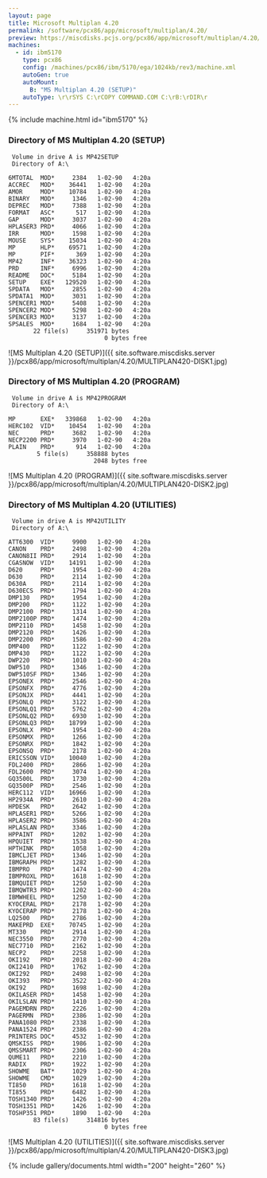 ```yaml
---
layout: page
title: Microsoft Multiplan 4.20
permalink: /software/pcx86/app/microsoft/multiplan/4.20/
preview: https://miscdisks.pcjs.org/pcx86/app/microsoft/multiplan/4.20/MULTIPLAN420-DISK1.jpg
machines:
  - id: ibm5170
    type: pcx86
    config: /machines/pcx86/ibm/5170/ega/1024kb/rev3/machine.xml
    autoGen: true
    autoMount:
      B: "MS Multiplan 4.20 (SETUP)"
    autoType: \r\rSYS C:\rCOPY COMMAND.COM C:\rB:\rDIR\r
---
```


{% include machine.html id="ibm5170" %}

### Directory of MS Multiplan 4.20 (SETUP)

     Volume in drive A is MP42SETUP
     Directory of A:\

    6MTOTAL  MOD*     2384   1-02-90   4:20a
    ACCREC   MOD*    36441   1-02-90   4:20a
    AMOR     MOD*    10784   1-02-90   4:20a
    BINARY   MOD*     1346   1-02-90   4:20a
    DEPREC   MOD*     7388   1-02-90   4:20a
    FORMAT   ASC*      517   1-02-90   4:20a
    GAP      MOD*     3037   1-02-90   4:20a
    HPLASER3 PRD*     4066   1-02-90   4:20a
    IRR      MOD*     1598   1-02-90   4:20a
    MOUSE    SYS*    15034   1-02-90   4:20a
    MP       HLP*    69571   1-02-90   4:20a
    MP       PIF*      369   1-02-90   4:20a
    MP42     INF*    36323   1-02-90   4:20a
    PRD      INF*     6996   1-02-90   4:20a
    README   DOC*     5184   1-02-90   4:20a
    SETUP    EXE*   129520   1-02-90   4:20a
    SPDATA   MOD*     2855   1-02-90   4:20a
    SPDATA1  MOD*     3031   1-02-90   4:20a
    SPENCER1 MOD*     5408   1-02-90   4:20a
    SPENCER2 MOD*     5298   1-02-90   4:20a
    SPENCER3 MOD*     3137   1-02-90   4:20a
    SPSALES  MOD*     1684   1-02-90   4:20a
           22 file(s)     351971 bytes
                               0 bytes free

![MS Multiplan 4.20 (SETUP)]({{ site.software.miscdisks.server }}/pcx86/app/microsoft/multiplan/4.20/MULTIPLAN420-DISK1.jpg)

### Directory of MS Multiplan 4.20 (PROGRAM)

     Volume in drive A is MP42PROGRAM
     Directory of A:\

    MP       EXE*   339868   1-02-90   4:20a
    HERC102  VID*    10454   1-02-90   4:20a
    NEC      PRD*     3682   1-02-90   4:20a
    NECP2200 PRD*     3970   1-02-90   4:20a
    PLAIN    PRD*      914   1-02-90   4:20a
            5 file(s)     358888 bytes
                            2048 bytes free

![MS Multiplan 4.20 (PROGRAM)]({{ site.software.miscdisks.server }}/pcx86/app/microsoft/multiplan/4.20/MULTIPLAN420-DISK2.jpg)

### Directory of MS Multiplan 4.20 (UTILITIES)

     Volume in drive A is MP42UTILITY
     Directory of A:\

    ATT6300  VID*     9900   1-02-90   4:20a
    CANON    PRD*     2498   1-02-90   4:20a
    CANON8II PRD*     2914   1-02-90   4:20a
    CGASNOW  VID*    14191   1-02-90   4:20a
    D620     PRD*     1954   1-02-90   4:20a
    D630     PRD*     2114   1-02-90   4:20a
    D630A    PRD*     2114   1-02-90   4:20a
    D630ECS  PRD*     1794   1-02-90   4:20a
    DMP130   PRD*     1954   1-02-90   4:20a
    DMP200   PRD*     1122   1-02-90   4:20a
    DMP2100  PRD*     1314   1-02-90   4:20a
    DMP2100P PRD*     1474   1-02-90   4:20a
    DMP2110  PRD*     1458   1-02-90   4:20a
    DMP2120  PRD*     1426   1-02-90   4:20a
    DMP2200  PRD*     1586   1-02-90   4:20a
    DMP400   PRD*     1122   1-02-90   4:20a
    DMP430   PRD*     1122   1-02-90   4:20a
    DWP220   PRD*     1010   1-02-90   4:20a
    DWP510   PRD*     1346   1-02-90   4:20a
    DWP510SF PRD*     1346   1-02-90   4:20a
    EPSONEX  PRD*     2546   1-02-90   4:20a
    EPSONFX  PRD*     4776   1-02-90   4:20a
    EPSONJX  PRD*     4441   1-02-90   4:20a
    EPSONLQ  PRD*     3122   1-02-90   4:20a
    EPSONLQ1 PRD*     5762   1-02-90   4:20a
    EPSONLQ2 PRD*     6930   1-02-90   4:20a
    EPSONLQ3 PRD*    18799   1-02-90   4:20a
    EPSONLX  PRD*     1954   1-02-90   4:20a
    EPSONMX  PRD*     1266   1-02-90   4:20a
    EPSONRX  PRD*     1842   1-02-90   4:20a
    EPSONSQ  PRD*     2178   1-02-90   4:20a
    ERICSSON VID*    10040   1-02-90   4:20a
    FDL2400  PRD*     2866   1-02-90   4:20a
    FDL2600  PRD*     3074   1-02-90   4:20a
    GQ3500L  PRD*     1730   1-02-90   4:20a
    GQ3500P  PRD*     2546   1-02-90   4:20a
    HERC112  VID*    16966   1-02-90   4:20a
    HP2934A  PRD*     2610   1-02-90   4:20a
    HPDESK   PRD*     2642   1-02-90   4:20a
    HPLASER1 PRD*     5266   1-02-90   4:20a
    HPLASER2 PRD*     3586   1-02-90   4:20a
    HPLASLAN PRD*     3346   1-02-90   4:20a
    HPPAINT  PRD*     1202   1-02-90   4:20a
    HPQUIET  PRD*     1538   1-02-90   4:20a
    HPTHINK  PRD*     1058   1-02-90   4:20a
    IBMCLJET PRD*     1346   1-02-90   4:20a
    IBMGRAPH PRD*     1282   1-02-90   4:20a
    IBMPRO   PRD*     1474   1-02-90   4:20a
    IBMPROXL PRD*     1618   1-02-90   4:20a
    IBMQUIET PRD*     1250   1-02-90   4:20a
    IBMQWTR3 PRD*     1202   1-02-90   4:20a
    IBMWHEEL PRD*     1250   1-02-90   4:20a
    KYOCERAL PRD*     2178   1-02-90   4:20a
    KYOCERAP PRD*     2178   1-02-90   4:20a
    LQ2500   PRD*     2786   1-02-90   4:20a
    MAKEPRD  EXE*    70745   1-02-90   4:20a
    MT330    PRD*     2914   1-02-90   4:20a
    NEC3550  PRD*     2770   1-02-90   4:20a
    NEC7710  PRD*     2162   1-02-90   4:20a
    NECP2    PRD*     2258   1-02-90   4:20a
    OKI192   PRD*     2018   1-02-90   4:20a
    OKI2410  PRD*     1762   1-02-90   4:20a
    OKI292   PRD*     2498   1-02-90   4:20a
    OKI393   PRD*     3522   1-02-90   4:20a
    OKI92    PRD*     1698   1-02-90   4:20a
    OKILASER PRD*     1458   1-02-90   4:20a
    OKILSLAN PRD*     1410   1-02-90   4:20a
    PAGEMDRN PRD*     2226   1-02-90   4:20a
    PAGERMN  PRD*     2386   1-02-90   4:20a
    PANA1080 PRD*     2338   1-02-90   4:20a
    PANA1524 PRD*     2386   1-02-90   4:20a
    PRINTERS DOC*     4532   1-02-90   4:20a
    QMSKISS  PRD*     1986   1-02-90   4:20a
    QMSSMART PRD*     2306   1-02-90   4:20a
    QUME11   PRD*     2210   1-02-90   4:20a
    RADIX    PRD*     1922   1-02-90   4:20a
    SHOWME   BAT*     1029   1-02-90   4:20a
    SHOWME   CMD*     1029   1-02-90   4:20a
    TI850    PRD*     1618   1-02-90   4:20a
    TI855    PRD*     6482   1-02-90   4:20a
    TOSH1340 PRD*     1426   1-02-90   4:20a
    TOSH1351 PRD*     1426   1-02-90   4:20a
    TOSHP351 PRD*     1890   1-02-90   4:20a
           83 file(s)     314816 bytes
                               0 bytes free

![MS Multiplan 4.20 (UTILITIES)]({{ site.software.miscdisks.server }}/pcx86/app/microsoft/multiplan/4.20/MULTIPLAN420-DISK3.jpg)

<!-- Documentation -->

{% include gallery/documents.html width="200" height="260" %}
